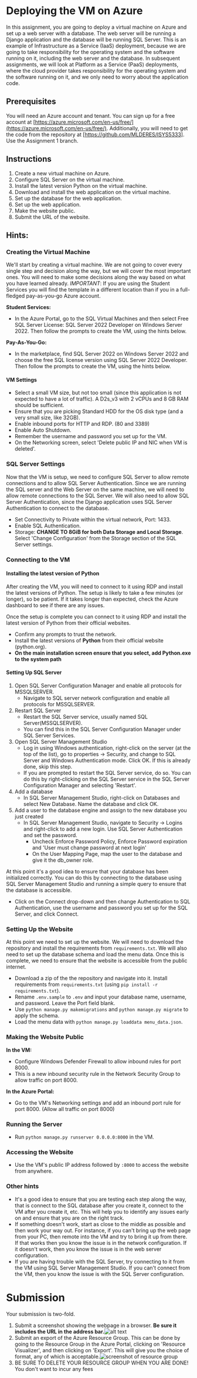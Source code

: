 # Deploying the VM on Azure
In this assignment, you are going to deploy a virtual machine on Azure and set up a web server with a database. The web server will be running a Django application and the database will be running SQL Server.  This is an example of Infrastructure as a Service (IaaS) deployment, because we are going to take responsibility for the operating system and the software running on it, including the web server and the database.  In subsequent assignments, we will look at Platform as a Service (PaaS) deployments, where the cloud provider takes responsibility for the operating system and the software running on it, and we only need to worry about the application code.

## Prerequisites
You will need an Azure account and tenant.  You can sign up for a free account at [https://azure.microsoft.com/en-us/free/](https://azure.microsoft.com/en-us/free/).  Additionally, you will need to get the code from the repository at [https://github.com/MLDERES/ISYS5333].  Use the Assignment 1 branch.

## Instructions
1. Create a new virtual machine on Azure.
2. Configure SQL Server on the virtual machine.
3. Install the latest version Python on the virtual machine.
4. Download and install the web application on the virtual machine.
5. Set up the database for the web application.
6. Set up the web application.
7. Make the website public.
8. Submit the URL of the website.

## Hints:
### Creating the Virtual Machine
We'll start by creating a virtual machine.  We are not going to cover every single step and decision along the way, but we will cover the most important ones.  You will need to make some decisions along the way based on what you have learned already.  *IMPORTANT*: If you are using the Student Services you will find the template in a different location than if you in a full-fledged pay-as-you-go Azure account.

**Student Services:**
- In the Azure Portal, go to the SQL Virtual Machines and then select Free SQL Server License: SQL Server 2022 Developer on Windows Server 2022. Then follow the prompts to create the VM, using the hints below.

**Pay-As-You-Go:**
- In the marketplace, find SQL Server 2022 on Windows Server 2022 and choose the free SQL license version using SQL Server 2022 Developer. Then follow the prompts to create the VM, using the hints below.
  
#### VM Settings
  - Select a small VM size, but not too small (since this application is not expected to have a lot of traffic).  A D2s_v3 with 2 vCPUs and 8 GB RAM should be sufficient.
  - Ensure that you are picking Standard HDD for the OS disk type (and a very small size, like 32GB).
  - Enable inbound ports for HTTP and RDP. (80 and 3389)
  - Enable Auto Shutdown.
  - Remember the username and password you set up for the VM.
  - On the Networking screen, select 'Delete public IP and NIC when VM is deleted'.
  
### SQL Server Settings
Now that the VM is setup, we need to configure SQL Server to allow remote connections and to allow SQL Server Authentication.  Since we are running the SQL server and the Web Server on the same machine, we will need to allow remote connections to the SQL Server.  We will also need to allow SQL Server Authentication, since the Django application uses SQL Server Authentication to connect to the database.

- Set Connectivity to Private within the virtual network, Port: 1433.
- Enable SQL Authentication.
- Storage: **CHANGE TO 8GiB for both Data Storage and Local Storage**.  Select 'Change Configuration' from the Storage section of the SQL Server settings.

### Connecting to the VM
#### Installing the latest version of Python
After creating the VM, you will need to connect to it using RDP and install the latest versions of Python.  The setup is likely to take a few minutes (or longer), so be patient.  If it takes longer than expected, check the Azure dashboard to see if there are any issues.

Once the setup is complete you can connect to it using RDP and install the latest version of Python from their official websites.
- Confirm any prompts to trust the network.
- Install the latest versions of **Python** from their official website (python.org).
- **On the main installation screen ensure that you select, add Python.exe to the system path**

#### Setting Up SQL Server
1. Open SQL Server Configuration Manager and enable all protocols for MSSQLSERVER.
    - Navigate to SQL server network configuration and enable all protocols for MSSQLSERVER.
2. Restart SQL Server
   - Restart the SQL Server service, usually named SQL Server(MSSQLSERVER).
   - You can find this in the SQL Server Configuration Manager under SQL Server Services.
3. Open SQL Server Management Studio
   - Log in using Windows authentication, right-click on the server (at the top of the list), go to properties → Security, and change to SQL Server and Windows Authentication mode. Click OK. If this is already done, skip this step.
   - If you are prompted to restart the SQL Server service, do so.  You can do this by right-clicking on the SQL Server service in the SQL Server Configuration Manager and selecting 'Restart'.
4. Add a database
   - In SQL Server Management Studio, right-click on Databases and select New Database.  Name the database and click OK.
5. Add a user to the database engine and assign to the new database you just created
   - In SQL Server Management Studio, navigate to Security → Logins and right-click to add a new login.  Use SQL Server Authentication and set the password.
     - Uncheck Enforce Password Policy, Enforce Password expiration and 'User must change password at next login'
     - On the User Mapping Page, map the user to the database and give it the db_owner role.
  
At this point it's a good idea to ensure that your database has been initialized correctly.  You can do this by connecting to the database using SQL Server Management Studio and running a simple query to ensure that the database is accessible.
- Click on the Connect drop-down and then change Authentication to SQL Authentication, use the username and password you set up for the SQL Server, and click Connect.

### Setting Up the Website
At this point we need to set up the website.  We will need to download the repository and install the requirements from `requirements.txt`.  We will also need to set up the database schema and load the menu data.  Once this is complete, we need to ensure that the website is accessible from the public internet.

- Download a zip of the the repository and navigate into it. Install requirements from `requirements.txt` (using `pip install -r requirements.txt`).
- Rename `.env.sample` to `.env` and input your database name, username, and password. Leave the Port field blank.
- Use `python manage.py makemigrations` and `python manage.py migrate` to apply the schema.
- Load the menu data with `python manage.py loaddata menu_data.json`.

### Making the Website Public
**In the VM:**
- Configure Windows Defender Firewall to allow inbound rules for port 8000.
- This is a new inbound security rule in the Network Security Group to allow traffic on port 8000.

**In the Azure Portal:**
- Go to the VM's Networking settings and add an inbound port rule for port 8000. (Allow all traffic on port 8000)

### Running the Server
- Run `python manage.py runserver 0.0.0.0:8000` in the VM.

### Accessing the Website
- Use the VM's public IP address followed by `:8000` to access the website from anywhere.

### Other hints
- It's a good idea to ensure that you are testing each step along the way, that is connect to the SQL database after you create it, connect to the VM after you create it, etc.  This will help you to identify any issues early on and ensure that you are on the right track.
- If something doesn't work, start as close to the middle as possible and then work your way out.  For instance, if you can't bring up the web page from your PC, then remote into the VM and try to bring it up from there.  If that works then you know the issue is in the network configuration.  If it doesn't work, then you know the issue is in the web server configuration.
- If you are having trouble with the SQL Server, try connecting to it from the VM using SQL Server Management Studio.  If you can't connect from the VM, then you know the issue is with the SQL Server configuration.

# Submission
Your submission is two-fold.  
1. Submit a screenshot showing the webpage in a browser.  **Be sure it includes the URL in the address bar.**![alt text](img/A1-Submission-1.png)
2. Submit an export of the Azure Resource Group.  This can be done by going to the Resource Group in the Azure Portal, clicking on 'Resource Visualizer', and then clicking on 'Export'.  This will give you the choice of format, any of which is acceptable.![screenshot of resource group](img/A1-Submission-2.png)
3. BE SURE TO DELETE YOUR RESOURCE GROUP WHEN YOU ARE DONE!  You don't want to incur any fees

